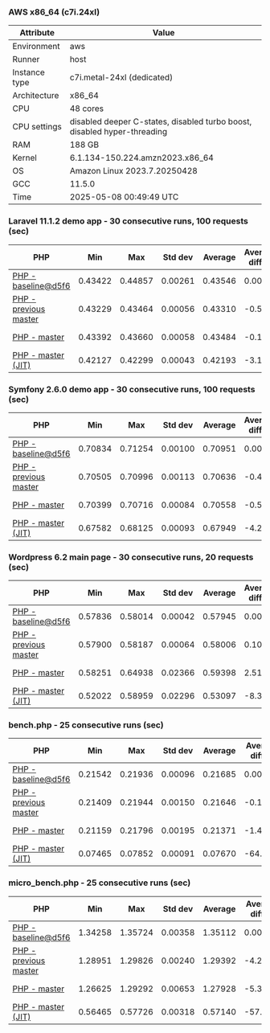 ### AWS x86_64 (c7i.24xl)

|  Attribute    |     Value      |
|---------------|----------------|
| Environment   |aws|
| Runner        |host|
| Instance type |c7i.metal-24xl (dedicated)|
| Architecture  |x86_64
| CPU           |48 cores|
| CPU settings  |disabled deeper C-states, disabled turbo boost, disabled hyper-threading|
| RAM           |188 GB|
| Kernel        |6.1.134-150.224.amzn2023.x86_64|
| OS            |Amazon Linux 2023.7.20250428|
| GCC           |11.5.0|
| Time          |2025-05-08 00:49:49 UTC|

### Laravel 11.1.2 demo app - 30 consecutive runs, 100 requests (sec)

|     PHP     |     Min     |     Max     |    Std dev   |   Average  |  Average diff % |   Median   | Median diff % |     Memory    |
|-------------|-------------|-------------|--------------|------------|-----------------|------------|---------------|---------------|
|[PHP - baseline@d5f6](https://github.com/php/php-src/commit/d5f6e56610)|0.43422|0.44857|0.00261|0.43546|0.00%|0.43487|0.00%|41.84 MB|
|[PHP - previous master](https://github.com/php/php-src/commit/50dc301f96)|0.43229|0.43464|0.00056|0.43310|-0.54%|0.43289|-0.46%|41.99 MB|
|[PHP - master](https://github.com/php/php-src/commit/e3715cddf0)|0.43392|0.43660|0.00058|0.43484|-0.14%|0.43478|-0.02%|41.99 MB|
|[PHP - master (JIT)](https://github.com/php/php-src/commit/e3715cddf0)|0.42127|0.42299|0.00043|0.42193|-3.11%|0.42185|-2.99%|50.86 MB|

### Symfony 2.6.0 demo app - 30 consecutive runs, 100 requests (sec)

|     PHP     |     Min     |     Max     |    Std dev   |   Average  |  Average diff % |   Median   | Median diff % |     Memory    |
|-------------|-------------|-------------|--------------|------------|-----------------|------------|---------------|---------------|
|[PHP - baseline@d5f6](https://github.com/php/php-src/commit/d5f6e56610)|0.70834|0.71254|0.00100|0.70951|0.00%|0.70920|0.00%|37.50 MB|
|[PHP - previous master](https://github.com/php/php-src/commit/50dc301f96)|0.70505|0.70996|0.00113|0.70636|-0.44%|0.70593|-0.46%|37.64 MB|
|[PHP - master](https://github.com/php/php-src/commit/e3715cddf0)|0.70399|0.70716|0.00084|0.70558|-0.55%|0.70559|-0.51%|37.65 MB|
|[PHP - master (JIT)](https://github.com/php/php-src/commit/e3715cddf0)|0.67582|0.68125|0.00093|0.67949|-4.23%|0.67960|-4.17%|44.61 MB|

### Wordpress 6.2 main page - 30 consecutive runs, 20 requests (sec)

|     PHP     |     Min     |     Max     |    Std dev   |   Average  |  Average diff % |   Median   | Median diff % |     Memory    |
|-------------|-------------|-------------|--------------|------------|-----------------|------------|---------------|---------------|
|[PHP - baseline@d5f6](https://github.com/php/php-src/commit/d5f6e56610)|0.57836|0.58014|0.00042|0.57945|0.00%|0.57948|0.00%|43.05 MB|
|[PHP - previous master](https://github.com/php/php-src/commit/50dc301f96)|0.57900|0.58187|0.00064|0.58006|0.10%|0.57996|0.08%|43.26 MB|
|[PHP - master](https://github.com/php/php-src/commit/e3715cddf0)|0.58251|0.64938|0.02366|0.59398|2.51%|0.58353|0.70%|43.27 MB|
|[PHP - master (JIT)](https://github.com/php/php-src/commit/e3715cddf0)|0.52022|0.58959|0.02296|0.53097|-8.37%|0.52128|-10.04%|62.15 MB|

### bench.php - 25 consecutive runs (sec)

|     PHP     |     Min     |     Max     |    Std dev   |   Average  |  Average diff % |   Median   | Median diff % |     Memory    |
|-------------|-------------|-------------|--------------|------------|-----------------|------------|---------------|---------------|
|[PHP - baseline@d5f6](https://github.com/php/php-src/commit/d5f6e56610)|0.21542|0.21936|0.00096|0.21685|0.00%|0.21672|0.00%|26.22 MB|
|[PHP - previous master](https://github.com/php/php-src/commit/50dc301f96)|0.21409|0.21944|0.00150|0.21646|-0.18%|0.21645|-0.13%|26.25 MB|
|[PHP - master](https://github.com/php/php-src/commit/e3715cddf0)|0.21159|0.21796|0.00195|0.21371|-1.44%|0.21284|-1.79%|26.25 MB|
|[PHP - master (JIT)](https://github.com/php/php-src/commit/e3715cddf0)|0.07465|0.07852|0.00091|0.07670|-64.63%|0.07655|-64.68%|27.41 MB|

### micro_bench.php - 25 consecutive runs (sec)

|     PHP     |     Min     |     Max     |    Std dev   |   Average  |  Average diff % |   Median   | Median diff % |     Memory    |
|-------------|-------------|-------------|--------------|------------|-----------------|------------|---------------|---------------|
|[PHP - baseline@d5f6](https://github.com/php/php-src/commit/d5f6e56610)|1.34258|1.35724|0.00358|1.35112|0.00%|1.35090|0.00%|20.48 MB|
|[PHP - previous master](https://github.com/php/php-src/commit/50dc301f96)|1.28951|1.29826|0.00240|1.29392|-4.23%|1.29405|-4.21%|20.51 MB|
|[PHP - master](https://github.com/php/php-src/commit/e3715cddf0)|1.26625|1.29292|0.00653|1.27928|-5.32%|1.27768|-5.42%|20.51 MB|
|[PHP - master (JIT)](https://github.com/php/php-src/commit/e3715cddf0)|0.56465|0.57726|0.00318|0.57140|-57.71%|0.57103|-57.73%|21.83 MB|
